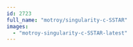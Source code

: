 ```yaml
---
id: 2723
full_name: "motroy/singularity-c-SSTAR"
images: 
  - "motroy-singularity-c-SSTAR-latest"
---
```

